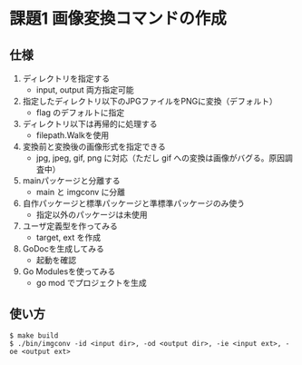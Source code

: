 # 課題1 画像変換コマンドの作成

## 仕様

1. ディレクトリを指定する
    * input, output 両方指定可能
2. 指定したディレクトリ以下のJPGファイルをPNGに変換（デフォルト）
    * flag のデフォルトに指定
3. ディレクトリ以下は再帰的に処理する
    * filepath.Walkを使用
4. 変換前と変換後の画像形式を指定できる
    * jpg, jpeg, gif, png に対応（ただし gif への変換は画像がバグる。原因調査中）
5. mainパッケージと分離する
    * main と imgconv に分離
6. 自作パッケージと標準パッケージと準標準パッケージのみ使う
    * 指定以外のパッケージは未使用
7. ユーザ定義型を作ってみる
    * target, ext を作成
8. GoDocを生成してみる
    * 起動を確認
9. Go Modulesを使ってみる
    * go mod でプロジェクトを生成

## 使い方
```
$ make build
$ ./bin/imgconv -id <input dir>, -od <output dir>, -ie <input ext>, -oe <output ext>
```
